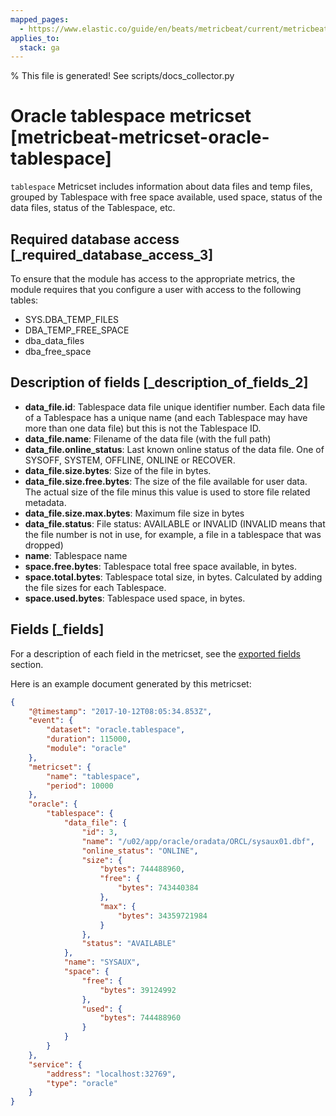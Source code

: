 ```yaml
---
mapped_pages:
  - https://www.elastic.co/guide/en/beats/metricbeat/current/metricbeat-metricset-oracle-tablespace.html
applies_to:
  stack: ga
---
```


% This file is generated! See scripts/docs_collector.py

# Oracle tablespace metricset [metricbeat-metricset-oracle-tablespace]

`tablespace` Metricset includes information about data files and temp files, grouped by Tablespace with free space available, used space, status of the data files, status of the Tablespace, etc.


## Required database access [_required_database_access_3]

To ensure that the module has access to the appropriate metrics, the module requires that you configure a user with access to the following tables:

* SYS.DBA_TEMP_FILES
* DBA_TEMP_FREE_SPACE
* dba_data_files
* dba_free_space


## Description of fields [_description_of_fields_2]

* **data_file.id**: Tablespace data file unique identifier number. Each data file of a Tablespace has a unique name (and each Tablespace may have more than one data file) but this is not the Tablespace ID.
* **data_file.name**: Filename of the data file (with the full path)
* **data_file.online_status**: Last known online status of the data file. One of SYSOFF, SYSTEM, OFFLINE, ONLINE or RECOVER.
* **data_file.size.bytes**: Size of the file in bytes.
* **data_file.size.free.bytes**: The size of the file available for user data. The actual size of the file minus this value is used to store file related metadata.
* **data_file.size.max.bytes**: Maximum file size in bytes
* **data_file.status**: File status: AVAILABLE or INVALID (INVALID means that the file number is not in use, for example, a file in a tablespace that was dropped)
* **name**: Tablespace name
* **space.free.bytes**: Tablespace total free space available, in bytes.
* **space.total.bytes**: Tablespace total size, in bytes. Calculated by adding the file sizes for each Tablespace.
* **space.used.bytes**: Tablespace used space, in bytes.

## Fields [_fields]

For a description of each field in the metricset, see the [exported fields](/reference/metricbeat/exported-fields-oracle.md) section.

Here is an example document generated by this metricset:

```json
{
    "@timestamp": "2017-10-12T08:05:34.853Z",
    "event": {
        "dataset": "oracle.tablespace",
        "duration": 115000,
        "module": "oracle"
    },
    "metricset": {
        "name": "tablespace",
        "period": 10000
    },
    "oracle": {
        "tablespace": {
            "data_file": {
                "id": 3,
                "name": "/u02/app/oracle/oradata/ORCL/sysaux01.dbf",
                "online_status": "ONLINE",
                "size": {
                    "bytes": 744488960,
                    "free": {
                        "bytes": 743440384
                    },
                    "max": {
                        "bytes": 34359721984
                    }
                },
                "status": "AVAILABLE"
            },
            "name": "SYSAUX",
            "space": {
                "free": {
                    "bytes": 39124992
                },
                "used": {
                    "bytes": 744488960
                }
            }
        }
    },
    "service": {
        "address": "localhost:32769",
        "type": "oracle"
    }
}
```
